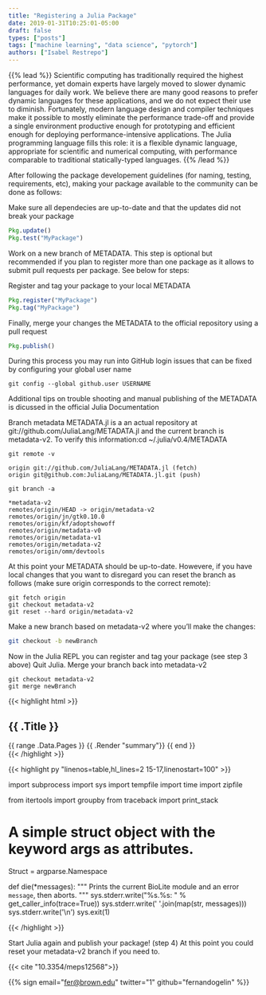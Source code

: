 ```yaml
---
title: "Registering a Julia Package"
date: 2019-01-31T10:25:01-05:00
draft: false
types: ["posts"]
tags: ["machine learning", "data science", "pytorch"]
authors: ["Isabel Restrepo"]
---
```



{{% lead %}}
Scientific computing has traditionally required the highest performance, yet domain experts have largely moved to slower dynamic languages for daily work. We believe there are many good reasons to prefer dynamic languages for these applications, and we do not expect their use to diminish. Fortunately, modern language design and compiler techniques make it possible to mostly eliminate the performance trade-off and provide a single environment productive enough for prototyping and efficient enough for deploying performance-intensive applications. The Julia programming language fills this role: it is a flexible dynamic language, appropriate for scientific and numerical computing, with performance comparable to traditional statically-typed languages.
{{% /lead %}}

After following the package developement guidelines (for naming, testing, requirements, etc), making your package available to the community can be done as follows:

Make sure all dependecies are up-to-date and that the updates did not break your package
```jl
Pkg.update()
Pkg.test("MyPackage")
```

Work on a new branch of METADATA. This step is optional but recommended if you plan to register more than one package as it allows to submit pull requests per package. See below for steps:

Register and tag your package to your local METADATA  

```julia
Pkg.register("MyPackage")  
Pkg.tag("MyPackage")  
```
Finally, merge your changes the METADATA to the official repository using a pull request  

```jl
Pkg.publish()  
```

During this process you may run into GitHub login issues that can be fixed by configuring your global user name

```shell
git config --global github.user USERNAME
```

Additional tips on trouble shooting and manual publishing of the METADATA is dicussed in the official Julia Documentation

Branch metadata
METADATA.jl is a an actual repository at git://github.com/JuliaLang/METADATA.jl and the current branch is metadata-v2. To verify this information:cd ~/.julia/v0.4/METADATA
```shell
git remote -v

origin git://github.com/JuliaLang/METADATA.jl (fetch)
origin git@github.com:JuliaLang/METADATA.jl.git (push)

git branch -a

*metadata-v2
remotes/origin/HEAD -> origin/metadata-v2
remotes/origin/jn/gtk0.10.0
remotes/origin/kf/adoptshowoff
remotes/origin/metadata-v0
remotes/origin/metadata-v1
remotes/origin/metadata-v2
remotes/origin/omm/devtools
```  

At this point your METADATA should be up-to-date. Howevere, if you have local changes that you want to disregard you can reset the branch as follows (make sure origin corresponds to the correct remote):  

```shell
git fetch origin
git checkout metadata-v2
git reset --hard origin/metadata-v2
```

Make a new branch based on metadata-v2 where you’ll make the changes:  

```bash
git checkout -b newBranch
```

Now in the Julia REPL you can register and tag your package (see step 3 above)
Quit Julia. Merge your branch back into metadata-v2

```shell
git checkout metadata-v2
git merge newBranch
```

{{< highlight html >}}
<section id="main">
  <div>
    <h1 id="title">{{ .Title }}</h1>
    {{ range .Data.Pages }}
      {{ .Render "summary"}}
    {{ end }}
  </div>
</section>
{{< /highlight >}}


{{< highlight py "linenos=table,hl_lines=2 15-17,linenostart=100" >}}

import subprocess
import sys
import tempfile
import time
import zipfile

from itertools import groupby
from traceback import print_stack

# A simple struct object with the keyword args as attributes.
Struct = argparse.Namespace


def die(*messages):
    """
    Prints the current BioLite module and an error `message`, then aborts.
    """
    sys.stderr.write("%s.%s: " % get_caller_info(trace=True))
    sys.stderr.write(' '.join(map(str, messages)))
    sys.stderr.write('\n')
    sys.exit(1)

{{< /highlight >}}


Start Julia again and publish your package! (step 4)
At this point you could reset your metadata-v2 branch if you need to.

{{< cite "10.3354/meps12568">}}


{{% sign email="fer@brown.edu" twitter="1" github="fernandogelin" %}}
